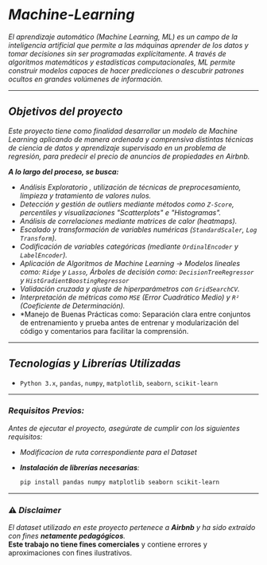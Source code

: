 # ***Machine-Learning***
*El aprendizaje automático (Machine Learning, ML) es un campo de la inteligencia artificial que permite a las máquinas aprender de los datos y tomar decisiones sin ser programadas explícitamente. A través de algoritmos matemáticos y estadísticas computacionales, ML permite construir modelos capaces de hacer predicciones o descubrir patrones ocultos en grandes volúmenes de información.*

----
##  ***Objetivos del proyecto***

*Este proyecto tiene como finalidad desarrollar un modelo de Machine Learning aplicando de manera ordenada y comprensiva distintas técnicas de ciencia de datos y aprendizaje supervisado en un problema de regresión, para predecir el precio de anuncios de propiedades en Airbnb.*

***A lo largo del proceso, se busca:***

- *Análisis Exploratorio , utilización de técnicas de preprocesamiento, limpieza y tratamiento de valores nulos.*
- *Detección y gestión de outliers mediante métodos como `Z-Score`, percentiles y visualizaciones "Scatterplots" e "Histogramas".*
- *Análisis de correlaciones mediante matrices de calor (heatmaps).*
- *Escalado y transformación de variables numéricas (`StandardScaler`, `Log Transform`).*
- *Codificación de variables categóricas (mediante `OrdinalEncoder` y `LabelEncoder`).*
- *Aplicación de Algoritmos de Machine Learning -> Modelos lineales como: `Ridge` y `Lasso`, Árboles de decisión como: `DecisionTreeRegressor` y `HistGradientBoostingRegressor`*
- *Validación cruzada y ajuste de hiperparámetros con `GridSearchCV`.*
- *Interpretación de métricas como `MSE` (Error Cuadrático Medio) y `R²` (Coeficiente de Determinación).*
- *Manejo de Buenas Prácticas como: Separación clara entre conjuntos de entrenamiento y prueba antes de entrenar y modularización del código y comentarios para facilitar la comprensión.

---

##  ***Tecnologías y Librerías Utilizadas***

- `Python 3.x`, `pandas`, `numpy`,  `matplotlib`, `seaborn`, `scikit-learn`  
---

###  ***Requisitos Previos:***

*Antes de ejecutar el proyecto, asegúrate de cumplir con los siguientes requisitos:*

- *Modificacion de ruta correspondiente para el Dataset*
- ***Instalación de librerías necesarias**:*

   ```bash
   pip install pandas numpy matplotlib seaborn scikit-learn

---
### ⚠️ ***Disclaimer***

*El dataset utilizado en este proyecto pertenece a **Airbnb** y ha sido extraído con fines **netamente pedagógicos**.*  
**Este trabajo no tiene fines comerciales** y contiene errores y aproximaciones con fines ilustrativos.  
